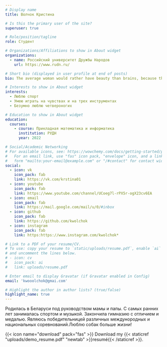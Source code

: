 ```yaml
---
# Display name
title: Волчок Кристина

# Is this the primary user of the site?
superuser: true

# Role/position/tagline
role: Студент

# Organizations/Affiliations to show in About widget
organizations:
  - name: Российский университет Дружбы Народов
    url: https://www.rudn.ru/

# Short bio (displayed in user profile at end of posts)
bio: The average woman would rather have beauty than brains, because the average man can see better than he can think.

# Interests to show in About widget
interests:
  - Люблю спорт
  - Умею играть на чувствах и на трех инструментах
  - Безумно люблю четвероногих

# Education to show in About widget
education:
  courses:
    - course: Прикладная математика и информатика
      institution: РУДН 
      year: 2022

# Social/Academic Networking
# For available icons, see: https://wowchemy.com/docs/getting-started/page-builder/#icons
#   For an email link, use "fas" icon pack, "envelope" icon, and a link in the
#   form "mailto:your-email@example.com" or "/#contact" for contact widget.
social:
  - icon: vk
    icon_pack: fab
    link: https://vk.com/krstina01
  - icon: youtube
    icon_pack: fab
    link: https://www.youtube.com/channel/UCoeg7l-rPX5r-ogX23cv6EA
  - icon: email
    icon_pack: fab
    link: https://mail.google.com/mail/u/0/#inbox
  - icon: github
    icon_pack: fab
    link: https://github.com/kwolchok
  - icon: instagram
    icon_pack: fab
    link: https:https://www.instagram.com/kwolchok*

# Link to a PDF of your resume/CV.
# To use: copy your resume to `static/uploads/resume.pdf`, enable `ai` icons in `params.toml`,
# and uncomment the lines below.
# - icon: cv
#   icon_pack: ai
#   link: uploads/resume.pdf

# Enter email to display Gravatar (if Gravatar enabled in Config)
email: 'kwooolchok@gmai.com'

# Highlight the author in author lists? (true/false)
highlight_name: true
---
```

Родилась в Беларуси под руководством мамы и папы. С самых ранних лет занималась спортом и музыкой. Закончила гимназию с отличием и медалью. Являюсь победительницей различных междунородных и национальных соревнований.Люблю собак больше жизни!

{{< icon name="download" pack="fas" >}} Download my {{< staticref "uploads/demo_resume.pdf" "newtab" >}}resumé{{< /staticref >}}.
